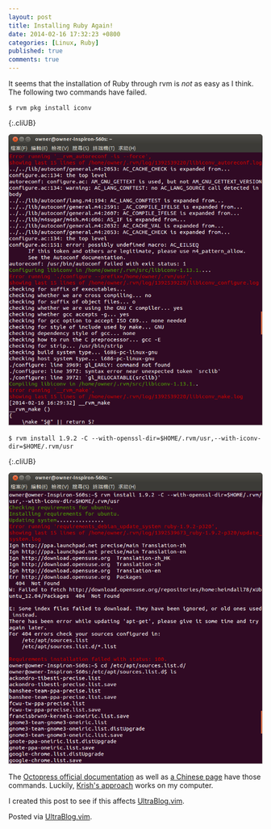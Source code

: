 ```yaml
---
layout: post
title: Installing Ruby Again!
date: 2014-02-16 17:32:23 +0800
categories: [Linux, Ruby]
published: true
comments: true
---
```


It seems that the installation of Ruby through rvm is *not* as easy as
I think. The following two commands have failed.

    $ rvm pkg install iconv
{:.cliUB}

![failure of installing iconv][fig1]

    $ rvm install 1.9.2 -C --with-openssl-dir=$HOME/.rvm/usr,--with-iconv-dir=$HOME/.rvm/usr
{:.cliUB}

![failure of compiling ruby 1.9.2][fig2]

The [Octopress official documentation][1] as well as
[a Chinese page][2] have those commands. Luckily,
[Krish\'s approach][3] works on my computer.

I created this post to see if this affects [UltraBlog.vim][4].

Posted via [UltraBlog.vim][4].

[1]: http://www.lennu.net/2012/05/11/octopress-installation-in-ubuntu-12-dot-04-with-rsync/
[2]: http://whbzju.github.io/blog/2013/02/02/octopress-peizhi/
[3]: https://gist.github.com/aahan/5226975
[4]: http://0x3f.org/blog/ultrablog-as-an-ultimate-vim-blogging-plugin/

[fig1]: /images/posts/RubyInstall2/rvm_install_iconv.png
[fig2]: /images/posts/RubyInstall2/rvm_install_ruby1.png
